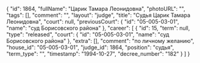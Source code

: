 {
    "id": 1864,
    "fullName": "Царик Тамара Леонидовна",
    "photoURL": "",
    "tags": [],
    "comment": "",
    "layout": "judge",
    "title": "Судья Царик Тамара Леонидовна",
    "court": null,
    "previousCourt": {
        "id": "05-005-03-01",
        "name": "суд Борисовского района"
    },
    "career": [
        {
            "id": 15,
            "term": null,
            "type": "released",
            "court": {
                "id": "05-005-03-01",
                "name": "суд Борисовского района"
            },
            "extra": [],
            "comment": "по личному желанию",
            "house_id": "05-005-03-01",
            "judge_id": 1864,
            "position": "судья",
            "term_type": "",
            "timestamp": "1994-10-27",
            "decree_number": "182"
        }
    ]
}